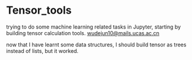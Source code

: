 # Tensor_tools
trying to do some machine learning related tasks in Jupyter, starting by building tensor calculation tools.
wudejun10@mails.ucas.ac.cn

now that I have learnt some data structures, I should build tensor as trees instead of lists, but it worked.
